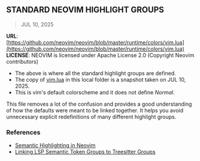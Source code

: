 ## STANDARD NEOVIM HIGHLIGHT GROUPS
> JUL 10, 2025

**URL**: [https://github.com/neovim/neovim/blob/master/runtime/colors/vim.lua](https://github.com/neovim/neovim/blob/master/runtime/colors/vim.lua)  
**LICENSE**: NEOVIM is licensed under Apache License 2.0 (Copyright Neovim contributors)

* The above is where all the standard highlight groups are defined.
* The copy of [vim.lua](vim.lua) in this local folder is a snapshot taken on JUL 10, 2025.
* This is vim's default colorscheme and it does not define _Normal_.

This file removes a lot of the confusion and provides a good understanding of how the defaults
were meant to be linked together.  It helps you avoid unnecessary explicit redefinitions
of many different highlight groups.

### References

* [Semantic Highlighting in Neovim](https://gist.github.com/swarn/fb37d9eefe1bc616c2a7e476c0bc0316)
* [Linking LSP Semantic Token Groups to Treesitter Groups](https://github.com/neovim/neovim/pull/22981)
